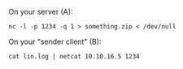 On your server (A):


```
nc -l -p 1234 -q 1 > something.zip < /dev/null
```

On your "sender client" (B):

```
cat lin.log | netcat 10.10.16.5 1234
```